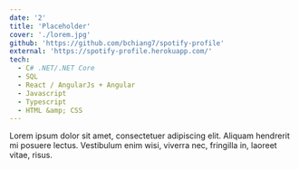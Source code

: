 ```yaml
---
date: '2'
title: 'Placeholder'
cover: './lorem.jpg'
github: 'https://github.com/bchiang7/spotify-profile'
external: 'https://spotify-profile.herokuapp.com/'
tech:
  - C# .NET/.NET Core
  - SQL
  - React / AngularJs + Angular
  - Javascript
  - Typescript
  - HTML &amp; CSS
---
```


Lorem ipsum dolor sit amet, consectetuer adipiscing elit. Aliquam hendrerit mi posuere lectus. Vestibulum enim wisi, viverra nec, fringilla in, laoreet vitae, risus.
